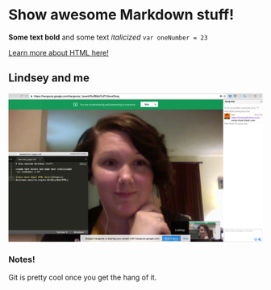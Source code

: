 # Show awesome Markdown stuff!

**Some text bold** and some text *italicized*
`var oneNumber = 23`

[Learn more about HTML here!](https://developer.mozilla.org/en-US/docs/Web/HTML)

## Lindsey and me
![Screenshot of Lindsey and Juan](https://github.com/lindsaymkelly/phase-0-gps-1/blob/markdown-skills/gps_with_lindsey.png)

### Notes!

Git is pretty cool once you get the hang of it.